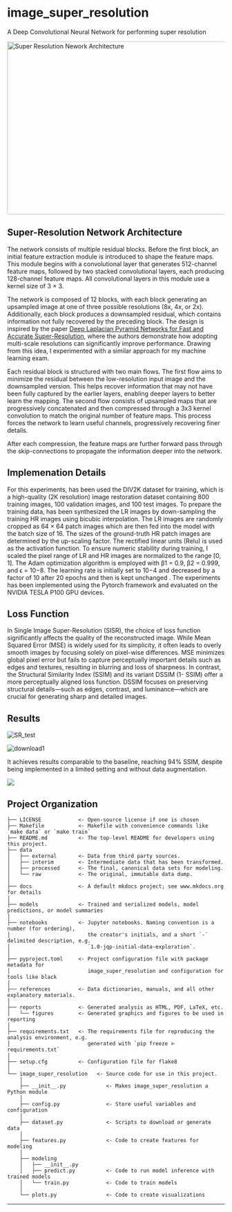 # image_super_resolution

A Deep Convolutional Neural Network for performing super resolution

<img src="https://github.com/user-attachments/assets/c1c18e7c-b2e7-46e9-8611-f5bf94257485" alt="Super Resolution Nework Architecture" width="800" height="400"/>

## Super-Resolution Network Architecture
 The network consists of multiple residual blocks. Before the first block, an initial feature extraction module is introduced to shape the feature maps. This module begins with a convolutional layer that generates 512-channel feature maps, followed by two stacked convolutional layers, each producing 128-channel feature maps. All convolutional layers in this module use a kernel size of 3 × 3.

The network is composed of 12 blocks, with each block generating an upsampled image at one of three possible resolutions (8x, 4x, or 2x). Additionally, each block produces a downsampled residual, which contains information not fully recovered by the preceding block. The design is inspired by the paper  [Deep Laplacian Pyramid Networks for Fast and Accurate Super-Resolution](https://arxiv.org/abs/1704.03915),  where the authors demonstrate how adopting multi-scale resolutions can significantly improve performance. Drawing from this idea, I experimented with a similar approach for my machine learning exam.

Each residual block is structured with two main flows. The first flow aims to minimize the residual between the low-resolution input image and the downsampled version. This helps recover information that may not have been fully captured by the earlier layers, enabling deeper layers to better learn the mapping. The second flow consists of upsampled maps that are progressively concatenated and then compressed through a 3x3 kernel convolution to match the original number of feature maps. This process forces the network to learn useful channels, progressively recovering finer details.

After each compression, the feature maps are further forward pass through the skip-connections to propagate the information deeper into the network.

## Implemenation Details
 For this experiments, has been used the DIV2K dataset for training, which is a high-quality (2K resolution) image
 restoration dataset containing 800 training images, 100 validation images, and 100 test images.
 To prepare the training data, has been synthesized the LR images by down-sampling the training HR images using
 bicubic interpolation. The LR images are randomly cropped as 64 × 64 patch images which are then fed into the model
 with the batch size of 16. The sizes of the ground-truth HR patch images are determined by the up-scaling factor.
 The rectified linear units (Relu) is used as the activation function. To ensure numeric stability during training, I
 scaled the pixel range of LR and HR images are normalized to the range [0, 1]. The Adam optimization algorithm
 is employed with β1 = 0.9, β2 = 0.999, and ϵ = 10−8. The learning rate is initially set to 10−4 and decreased by a
 factor of 10 after 20 epochs and then is kept unchanged . The experiments has been implemented using the Pytorch
 framework and evaluated on the NVIDIA TESLA P100 GPU devices.

## Loss Function
 In Single Image Super-Resolution (SISR), the choice of loss function significantly affects the quality of the reconstructed
 image. While Mean Squared Error (MSE) is widely used for its simplicity, it often leads to overly smooth images by
 focusing solely on pixel-wise differences. MSE minimizes global pixel error but fails to capture perceptually important
 details such as edges and textures, resulting in blurring and loss of sharpness.
 In contrast, the Structural Similarity Index (SSIM) and its variant DSSIM (1- SSIM) offer a more perceptually
 aligned loss function. DSSIM focuses on preserving structural details—such as edges, contrast, and luminance—which
 are crucial for generating sharp and detailed images.

## Results

![SR_test](https://github.com/user-attachments/assets/5a8482fc-2139-4456-8819-8e5ab2412142)

![download1](https://github.com/user-attachments/assets/dd693920-35c2-43fe-ad7f-3cb783bba52b)

It achieves results comparable to the baseline, reaching 94% SSIM, despite being implemented in a limited setting and without data augmentation.

<a target="_blank" href="https://cookiecutter-data-science.drivendata.org/">
    <img src="https://img.shields.io/badge/CCDS-Project%20template-328F97?logo=cookiecutter" />
</a>

## Project Organization

```
├── LICENSE            <- Open-source license if one is chosen
├── Makefile           <- Makefile with convenience commands like `make data` or `make train`
├── README.md          <- The top-level README for developers using this project.
├── data
│   ├── external       <- Data from third party sources.
│   ├── interim        <- Intermediate data that has been transformed.
│   ├── processed      <- The final, canonical data sets for modeling.
│   └── raw            <- The original, immutable data dump.
│
├── docs               <- A default mkdocs project; see www.mkdocs.org for details
│
├── models             <- Trained and serialized models, model predictions, or model summaries
│
├── notebooks          <- Jupyter notebooks. Naming convention is a number (for ordering),
│                         the creator's initials, and a short `-` delimited description, e.g.
│                         `1.0-jqp-initial-data-exploration`.
│
├── pyproject.toml     <- Project configuration file with package metadata for 
│                         image_super_resolution and configuration for tools like black
│
├── references         <- Data dictionaries, manuals, and all other explanatory materials.
│
├── reports            <- Generated analysis as HTML, PDF, LaTeX, etc.
│   └── figures        <- Generated graphics and figures to be used in reporting
│
├── requirements.txt   <- The requirements file for reproducing the analysis environment, e.g.
│                         generated with `pip freeze > requirements.txt`
│
├── setup.cfg          <- Configuration file for flake8
│
└── image_super_resolution   <- Source code for use in this project.
    │
    ├── __init__.py             <- Makes image_super_resolution a Python module
    │
    ├── config.py               <- Store useful variables and configuration
    │
    ├── dataset.py              <- Scripts to download or generate data
    │
    ├── features.py             <- Code to create features for modeling
    │
    ├── modeling                
    │   ├── __init__.py 
    │   ├── predict.py          <- Code to run model inference with trained models          
    │   └── train.py            <- Code to train models
    │
    └── plots.py                <- Code to create visualizations
```

--------

